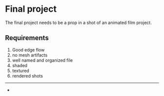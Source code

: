 # Final project

The final project needs to be a prop in a shot of an animated film project.

## Requirements
1. Good edge flow
2. no mesh artifacts
3. well named and organized file
4. shaded
5. textured
6. rendered shots


---
- 